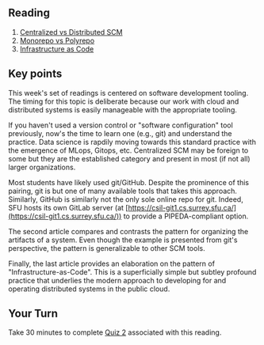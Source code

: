 ## Reading
1. [Centralized vs Distributed SCM](https://web.archive.org/web/20190707165914/https://www.drdobbs.com/architecture-and-design/centralized-vs-distributed-scm/231600666)
2. [Monorepo vs Polyrepo](https://github.com/joelparkerhenderson/monorepo-vs-polyrepo)
3. [Infrastructure as Code](https://martinfowler.com/bliki/InfrastructureAsCode.html)

## Key points

   This week's set of readings is centered on software development tooling. The timing for this topic is deliberate because our work with cloud and distributed systems is easily manageable with the appropriate tooling.

   If you haven't used a version control or "software configuration" tool previously, now's the time to learn one (e.g., git) and understand the practice. Data science is rapdily moving towards this standard practice with the emergence of MLops, Gitops, etc. Centralized SCM may be foreign to some but they are the established category and present in most (if not all) larger organizations. 
   
   Most students have likely used git/GitHub. Despite the prominence of this pairing, git is but one of many available tools that takes this approach. Similarly, GitHub is similarly not the only sole online repo for git. Indeed, SFU hosts its own GitLab server (at [https://csil-git1.cs.surrey.sfu.ca/](https://csil-git1.cs.surrey.sfu.ca/)) to provide a PIPEDA-compliant option.  
   
   The second article compares and contrasts the pattern for organizing the artifacts of a system. Even though the example is presented from git's perspective, the pattern is generalizable to other SCM tools. 
   
   Finally, the last article provides an elaboration on the pattern of "Infrastructure-as-Code". This is a superficially simple but subtley profound practice that underlies the modern approach to developing for and operating distributed systems in the public cloud.


## Your Turn

   Take 30 minutes to complete [Quiz 2](https://canvas.sfu.ca/courses/67084/quizzes/) associated with this reading. 
